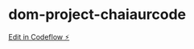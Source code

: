 # dom-project-chaiaurcode

[Edit in Codeflow ⚡️](https://stackblitz.com/~/github.com/E-srinibash/dom-project-chaiaurcode)